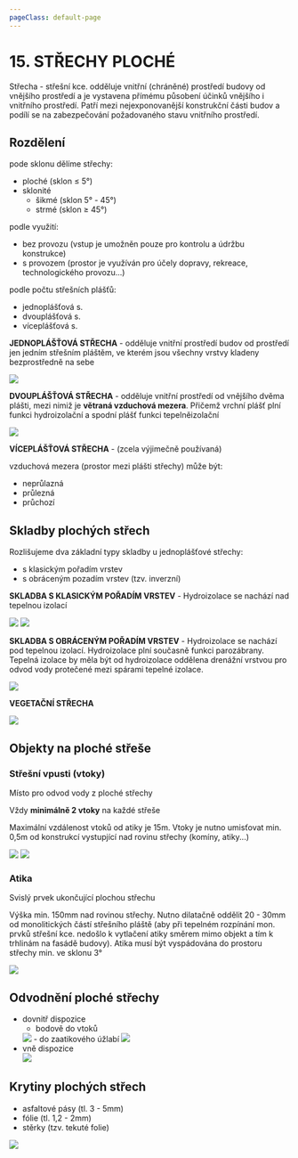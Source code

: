 ```yaml
---
pageClass: default-page
---
```


# 15. STŘECHY PLOCHÉ

Střecha - střešní kce. odděluje vnitřní (chráněné) prostředí budovy od vnějšího prostředí a je vystavena přímému působení účinků vnějšího i vnitřního prostředí. Patří mezi nejexponovanější konstrukční části budov a podílí se na zabezpečování požadovaného stavu vnitřního prostředí.

## Rozdělení

pode sklonu dělíme střechy:

- ploché (sklon ≤ 5°)
- sklonité  
  - šikmé (sklon 5° -  45°)  
  - strmé (sklon ≥ 45°)

podle využití:

- bez provozu (vstup je umožněn pouze pro kontrolu a údržbu konstrukce)
- s provozem (prostor je využíván pro účely dopravy, rekreace, technologického provozu...)

podle počtu střešních plášťů:

- jednoplášťová s. 
- dvouplášťová s.
- víceplášťová s.

**JEDNOPLÁŠŤOVÁ STŘECHA** - odděluje vnitřní prostředí budov od prostředí jen jedním střešním pláštěm, ve kterém jsou všechny vrstvy kladeny bezprostředně na sebe

<img class="centered_image" src="/images/pos/15/jednoplast.jpg" />

**DVOUPLÁŠŤOVÁ STŘECHA** - odděluje vnitřní prostředí od vnějšího dvěma plášti, mezi nimiž je **větraná vzduchová mezera**. Přičemž vrchní plášť plní funkci hydroizolační a spodní plášť funkci tepelněizolační

<img class="centered_image" src="/images/pos/15/dvouplast.jpg" />

**VÍCEPLÁŠŤOVÁ STŘECHA** - (zcela výjimečně používaná)

vzduchová mezera (prostor mezi plášti střechy) může být:

- neprůlazná
- průlezná
- průchozí

## Skladby plochých střech

Rozlišujeme dva základní typy skladby u jednoplášťové střechy:

- s klasickým pořadím vrstev
- s obráceným pozadím vrstev (tzv. inverzní)

**SKLADBA S KLASICKÝM POŘADÍM VRSTEV** - Hydroizolace se nachází nad tepelnou izolací

<img class="centered_image" src="/images/pos/15/skladbaklasik.jpg" />

<img class="centered_image" src="/images/pos/15/skladbaklasik2.jpg" />

**SKLADBA S OBRÁCENÝM POŘADÍM VRSTEV** - Hydroizolace se nachází pod tepelnou izolací. Hydroizolace plní současně funkci parozábrany. Tepelná izolace by měla být od hydroizolace oddělena drenážní vrstvou pro odvod vody protečené mezi spárami tepelné izolace.

<img class="centered_image" src="/images/pos/15/inverze.jpg" />

**VEGETAČNÍ STŘECHA** 

<img class="centered_image" src="/images/pos/15/vegetace.jpg" />

## Objekty na ploché střeše

### Střešní vpusti (vtoky)

Místo pro odvod vody z ploché střechy

Vždy **minimálně 2 vtoky** na každé střeše

Maximální vzdálenost vtoků od atiky je 15m. Vtoky je nutno umisťovat min. 0,5m od konstrukcí vystupjící nad rovinu střechy (komíny, atiky...)

<img class="centered_image" src="/images/pos/15/atika.jpg" />

<img class="centered_image" src="/images/pos/15/atika2.jpg" />

### Atika

Svislý prvek ukončující plochou střechu

Výška min. 150mm nad rovinou střechy. Nutno dilatačně oddělit 20 - 30mm od monolitických částí střešního pláště (aby při tepelném rozpínání mon. prvků střešní kce. nedošlo k vytlačení atiky směrem mimo objekt a tím k trhlinám na fasádě budovy). Atika musí být vyspádována do prostoru střechy min. ve sklonu 3°

<img class="centered_image" src="/images/pos/15/vpust.jpg" />

## Odvodnění ploché střechy

- dovnitř dispozice  
  - bodově do vtoků  
  <img class="centered_image" src="/images/pos/15/bodove.jpg" />  
  - do zaatikového úžlabí  
  <img class="centered_image" src="/images/pos/15/zaatiku.jpg" />
- vně dispozice  
  <img class="centered_image" src="/images/pos/15/dozlabu.jpg" />

## Krytiny plochých střech

- asfaltové pásy (tl. 3 - 5mm)
- fólie (tl. 1,2 - 2mm)
- stěrky (tzv. tekuté folie)

<img class="centered_image" src="/images/pos/15/schema.jpg" />

